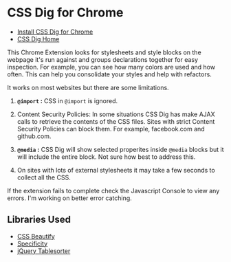 # CSS Dig for Chrome

- [Install CSS Dig for Chrome](https://chrome.google.com/webstore/detail/css-dig/lpnhmlhomomelfkcjnkcacofhmggjmco)
- [CSS Dig Home](http://cssdig.com)

This Chrome Extension looks for stylesheets and style blocks on the webpage it's run against and groups declarations together for easy inspection. For example, you can see how many colors are used and how often. This can help you consolidate your styles and help with refactors.

It works on most websites but there are some limitations.

1. <b><code>@import</code> :</b> CSS in <code>@import</code> is ignored.
1. Content Security Policies: In some situations CSS Dig has make AJAX calls to retrieve the contents of the CSS files. Sites with strict Content Security Policies can block them. For example, facebook.com and github.com.
1. <b><code>@media</code> :</b> CSS Dig will show selected properites inside <code>@media</code> blocks but it will include the entire block. Not sure how best to address this.

1. On sites with lots of external stylesheets it may take a few seconds to collect all the CSS.

If the extension fails to complete check the Javascript Console to view any errors. I'm working on better error catching.

## Libraries Used

- [CSS Beautify](https://github.com/senchalabs/cssbeautify)
- [Specificity](https://github.com/keeganstreet/specificity)
- [jQuery Tablesorter](http://tablesorter.com/docs/)
